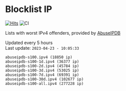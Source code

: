 # Blocklist IP

[![Hits](https://hits.seeyoufarm.com/api/count/incr/badge.svg?url=https%3A%2F%2Fgithub.com%2Fborestad%2Fblocklist-ip%2F&count_bg=%2379C83D&title_bg=%23555555&icon=&icon_color=%23E7E7E7&title=hits&edge_flat=false)](https://hits.seeyoufarm.com)  ![CI](https://img.shields.io/github/workflow/status/borestad/blocklist-ip/CI?style=flat-square)

Lists with worst IPv4 offenders, provided by [AbuseIPDB](https://www.abuseipdb.com/)

<!-- FOOTER-PLACEHOLDER -->
Updated every 5 hours<br>
Last update: `2023-04-23 - 10:05:33`
```
abuseipdb-s100.ipv4 (18850 ip)
abuseipdb-s100-1d.ipv4 (36377 ip)
abuseipdb-s100-2d.ipv4 (45784 ip)
abuseipdb-s100-3d.ipv4 (53025 ip)
abuseipdb-s100-7d.ipv4 (69391 ip)
abuseipdb-s100-30d.ipv4 (102677 ip)
abuseipdb-s100-all.ipv4 (277228 ip)
```

